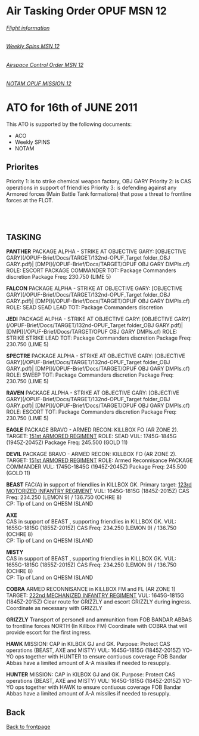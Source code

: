 # Air Tasking Order OPUF MSN 12


###### [Flight information](/OPUF-Brief/Docs/Flights.html)
###### [Weekly Spins MSN 12](/OPUF-Brief/Docs/SPINS_12.html)
###### [Airspace Control Order MSN 12](/OPUF-Brief/Docs/ACO/ACO_12.html)
###### [NOTAM OPUF MISSION 12](/OPUF-Brief/Docs/NOTAM/NOTAM_12.html)

# ATO for 16th of JUNE 2011
This ATO is supported by the following documents: <br>
* ACO
* Weekly SPINS
* NOTAM

## Priorites
Priority 1: is to strike chemical weapon factory, OBJ GARY
Priority 2: is CAS operations in support of friendlies
Priority 3: is defending against any Armored forces (Main Battle Tank formations) that pose a threat to frontline forces at the FLOT.


<br>
<br>

## TASKING 

**PANTHER**
PACKAGE ALPHA - STRIKE AT OBJECTIVE GARY: [OBJECTIVE GARY](/OPUF-Brief/Docs/TARGET/132nd-OPUF_Target folder_OBJ GARY.pdf)| [DMPI](/OPUF-Brief/Docs/TARGET/OPUF OBJ GARY DMPIs.cf)
ROLE: ESCORT
PACKAGE COMMANDER
TOT: Package Commanders discretion
Package Freq: 230.750 (LIME 5)

**FALCON**
PACKAGE ALPHA - STRIKE AT OBJECTIVE GARY: [OBJECTIVE GARY](/OPUF-Brief/Docs/TARGET/132nd-OPUF_Target folder_OBJ GARY.pdf)| [DMPI](/OPUF-Brief/Docs/TARGET/OPUF OBJ GARY DMPIs.cf)
ROLE: SEAD
SEAD LEAD
TOT: Package Commanders discretion

**JEDI**
PACKAGE ALPHA - STRIKE AT OBJECTIVE GARY: [OBJECTIVE GARY](/OPUF-Brief/Docs/TARGET/132nd-OPUF_Target folder_OBJ GARY.pdf)| [DMPI](/OPUF-Brief/Docs/TARGET/OPUF OBJ GARY DMPIs.cf)
ROLE: STRIKE
STRIKE LEAD
TOT: Package Commanders discretion
Package Freq: 230.750 (LIME 5)

**SPECTRE**
PACKAGE ALPHA - STRIKE AT OBJECTIVE GARY: [OBJECTIVE GARY](/OPUF-Brief/Docs/TARGET/132nd-OPUF_Target folder_OBJ GARY.pdf)| [DMPI](/OPUF-Brief/Docs/TARGET/OPUF OBJ GARY DMPIs.cf)
ROLE: SWEEP
TOT: Package Commanders discretion
Package Freq: 230.750 (LIME 5)

**RAVEN**
PACKAGE ALPHA - STRIKE AT OBJECTIVE GARY: [OBJECTIVE GARY](/OPUF-Brief/Docs/TARGET/132nd-OPUF_Target folder_OBJ GARY.pdf)| [DMPI](/OPUF-Brief/Docs/TARGET/OPUF OBJ GARY DMPIs.cf)
ROLE: ESCORT
TOT: Package Commanders discretion
Package Freq: 230.750 (LIME 5)



**EAGLE**
PACKAGE BRAVO - ARMED RECON: KILLBOX FO (AR ZONE 2). TARGET: [151st ARMORED REGIMENT](/OPUF-Brief/Docs/Enemy/151ST_MBT_REGT.html)
ROLE: SEAD
VUL: 1745G-1845G (1945Z-2045Z)
Package Freq: 245.500 (GOLD 11)

**DEVIL**
PACKAGE BRAVO - ARMED RECON: KILLBOX FO (AR ZONE 2). TARGET: [151st ARMORED REGIMENT](/OPUF-Brief/Docs/Enemy/151ST_MBT_REGT.html)
ROLE: Armed Reconnisance
PACKAGE COMMANDER
VUL: 1745G-1845G (1945Z-2045Z)
Package Freq: 245.500 (GOLD 11)




**BEAST**
FAC(A) in support of friendlies in KILLBOX GK.
Primary target: [123rd MOTORIZED INFANTRY REGIMENT](/OPUF-Brief/Docs/Enemy/123RD_APC_REGT.html)
VUL: 1645G-1815G (1845Z-2015Z)
CAS Freq:  234.250 (LEMON 9)  /  136.750 (OCHRE 8)  
CP: Tip of Land on QHESM ISLAND

**AXE**  
CAS in support of BEAST , supporting friendlies in KILLBOX GK.
VUL: 1655G-1815G (1855Z-2015Z)
CAS Freq:  234.250 (LEMON 9)  /  136.750 (OCHRE 8)  
CP: Tip of Land on QHESM ISLAND

**MISTY**  
CAS in support of BEAST , supporting friendlies in KILLBOX GK.
VUL: 1655G-1815G (1855Z-2015Z)
CAS Freq:  234.250 (LEMON 9)  /  136.750 (OCHRE 8)  
CP: Tip of Land on QHESM ISLAND




**COBRA**
ARMED RECONNISANCE in KILLBOX FM and FL (AR ZONE 1)
TARGET: [222nd MECHANIZED INFANTRY REGIMENT](/OPUF-Brief/Docs/Enemy/222ND_IFV_REGT.html)
VUL: 1645G-1815G (1845Z-2015Z)
Clear route for GRIZZLY and escort GRIZZLY during ingress. Coordinate as necessary with GRIZZLY



**GRIZZLY**
Transport of personell and ammunition from FOB BANDAR ABBAS to frontline forces NORTH (In Killbox FM)
Coordinate with COBRA that will provide escort for the first ingress.



**HAWK**
MISSION: CAP in KILBOX GJ and GK. 
Purpose: Protect CAS operations (BEAST, AXE and MISTY)
VUL: 1645G-1815G (1845Z-2015Z)
YO-YO ops together with HUNTER to ensure contiuous coverage
FOB Bandar Abbas have a limited amount of A-A missiles if needed to resupply.


**HUNTER**
MISSION: CAP in KILBOX GJ and GK. 
Purpose: Protect CAS operations (BEAST, AXE and MISTY)
VUL: 1645G-1815G (1845Z-2015Z)
YO-YO ops together with HAWK to ensure contiuous coverage
FOB Bandar Abbas have a limited amount of A-A missiles if needed to resupply.


## Back
[Back to frontpage](https://132nd-vwing.github.io/OPUF-Brief/)